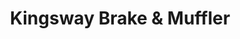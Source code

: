 ---
title: "Kingsway Brake & Muffler"
url: /vancouver/kingsway-brake-and-muffler/
shop: car repair
---